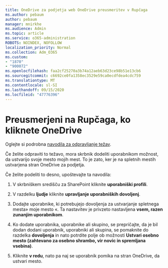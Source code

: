 ```yaml
---
title: OneDrive za podjetja web OneDrive preusmeritev v Rupčaga
ms.author: pebaum
author: pebaum
manager: mnirkhe
ms.audience: Admin
ms.topic: article
ms.service: o365-administration
ROBOTS: NOINDEX, NOFOLLOW
localization_priority: Normal
ms.collection: Adm_O365
ms.custom:
- "1870"
- "900072"
ms.openlocfilehash: faa2cf25270a3b74a12aeb63d23ce98b51e13cb6
ms.sourcegitcommit: c6692ce0fa1358ec3529e59ca0ecdfdea4cdc759
ms.translationtype: MT
ms.contentlocale: sl-SI
ms.lasthandoff: 09/15/2020
ms.locfileid: "47776396"
---
```

# <a name="redirected-to-delve-after-you-click-onedrive"></a>Preusmerjeni na Rupčaga, ko kliknete OneDrive

Oglejte si podrobna [navodila za odpravljanje težav](https://docs.microsoft.com/sharepoint/support/sites/troubleshooting-guide-for-sites-stopped-at-provisioning).

Če želite odpraviti to težavo, mora skrbnik dodeliti uporabnikom možnost, da ustvarijo svoje mesto mojih mest. To je zato, ker je na spletnih mestih ustvarjena stran OneDrive za podjetja.

Če želite podeliti to desno, upoštevajte ta navodila:

1. V skrbniškem središču za SharePoint kliknite **uporabniški profili**.

2. V razdelku **ljudje** kliknite **upravljanje uporabniških dovoljenj**.

3. Dodajte uporabnike, ki potrebujejo dovoljenja za ustvarjanje spletnega mesta» moje mesto «. Ta nastavitev je privzeto nastavljena **vsem, razen zunanjim uporabnikom**.

4. Ko dodate uporabnika, uporabnike ali skupino, se prepričajte, da je bil dodan dodani uporabnik, uporabniki ali skupina, se pomaknite do razdelka **dovoljenja** in nato potrdite polje ob možnosti **Ustvari osebno mesto (zahtevano za osebno shrambo, vir novic in spremljana vsebina)**.

5. Kliknite **v redu**, nato pa naj se uporabnik pomika na stran OneDrive, da ustvari mesto.
